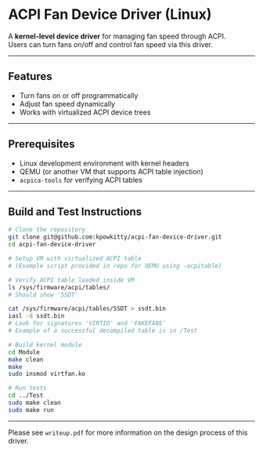 # ACPI Fan Device Driver (Linux)

A **kernel-level device driver** for managing fan speed through ACPI.  
Users can turn fans on/off and control fan speed via this driver.

---

## Features

- Turn fans on or off programmatically  
- Adjust fan speed dynamically  
- Works with virtualized ACPI device trees  

---

## Prerequisites

- Linux development environment with kernel headers
- QEMU (or another VM that supports ACPI table injection)  
- `acpica-tools` for verifying ACPI tables  

---

## Build and Test Instructions

```bash
# Clone the repository
git clone git@github.com:kpowkitty/acpi-fan-device-driver.git
cd acpi-fan-device-driver

# Setup VM with virtualized ACPI table
# (Example script provided in repo for QEMU using -acpitable)

# Verify ACPI table loaded inside VM
ls /sys/firmware/acpi/tables/
# Should show 'SSDT'

cat /sys/firmware/acpi/tables/SSDT > ssdt.bin
iasl -d ssdt.bin
# Look for signatures 'VIRTIO' and 'FAKEFANS'
# Example of a successful decompiled table is in /Test

# Build kernel module
cd Module
make clean
make
sudo insmod virtfan.ko

# Run tests
cd ../Test
sudo make clean
sudo make run
```

---

Please see `writeup.pdf` for more information on the design process of this driver.
